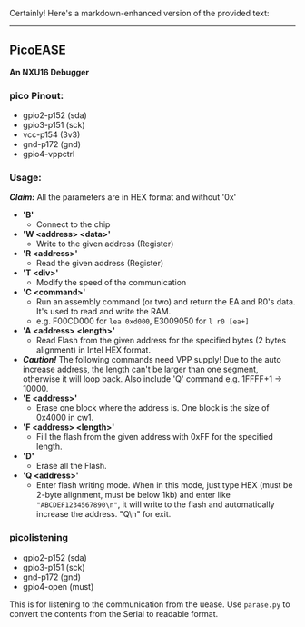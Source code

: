 Certainly! Here's a markdown-enhanced version of the provided text:

---

## PicoEASE
**An NXU16 Debugger**

### pico Pinout:
- gpio2-p152 (sda)
- gpio3-p151 (sck)
- vcc-p154 (3v3)
- gnd-p172 (gnd)
- gpio4-vppctrl

### Usage:
***Claim:*** All the parameters are in HEX format and without '0x'
- **'B'**
  - Connect to the chip
- **'W \<address\> \<data\>'**
  - Write to the given address (Register)
- **'R \<address\>'**
  - Read the given address (Register)
- **'T \<div\>'**
  - Modify the speed of the communication
- **'C \<command\>'**
  - Run an assembly command (or two) and return the EA and R0's data. It's used to read and write the RAM.
  - e.g. F00CD000 for `lea 0xd000`, E3009050 for `l r0 [ea+]`
- **'A \<address\> \<length\>'**
  - Read Flash from the given address for the specified bytes (2 bytes alignment) in Intel HEX format.
- ***Caution!*** The following commands need VPP supply! Due to the auto increase address, the length can't be larger than one segment, otherwise it will loop back. Also include 'Q' command e.g. 1FFFF+1 -> 10000.
- **'E \<address\>'**
  - Erase one block where the address is. One block is the size of 0x4000 in cw1.
- **'F \<address\> \<length\>'**
  - Fill the flash from the given address with 0xFF for the specified length.
- **'D'**
  - Erase all the Flash.
- **'Q \<address\>'**
  - Enter flash writing mode. When in this mode, just type HEX (must be 2-byte alignment, must be below 1kb) and enter like `"ABCDEF1234567890\n"`, it will write to the flash and automatically increase the address. "Q\n" for exit.

### picolistening
- gpio2-p152 (sda)
- gpio3-p151 (sck)
- gnd-p172 (gnd)
- gpio4-open (must)

This is for listening to the communication from the uease. Use `parase.py` to convert the contents from the Serial to readable format.
